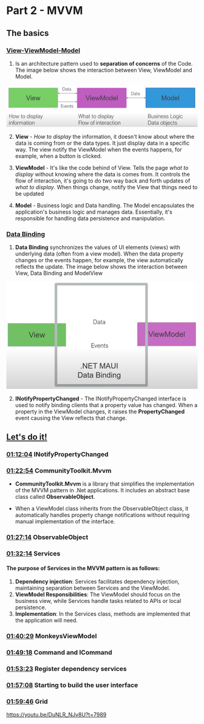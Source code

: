 # Part 2 - MVVM

## The basics

### [View-ViewModel-Model](https://youtu.be/DuNLR_NJv8U?t=3454)

1. Is an architecture pattern used to **separation of concerns** of the Code. The image below shows the interaction between View, ViewModel and Model.

<p align="center">
    <img src="part-2-mvvm-imgs/view-viewModel-model.png" />
</p>  

2. **View** -  *How to display* the information, it doesn't know about where the data is coming from or the data types. It just display data in a specific way. The view notify the ViewModel when the events happens, for example, when a button is clicked.

3. **ViewModel** - It's like the code behind of View. Tells the page *what to display* without knowing where the data is comes from. It controls the flow of interaction, it's going to do two way back and forth updates of *what to display*. When things change, notify the View that things need to be updated

4. **Model** - Business logic and Data handling. The Model encapsulates the application's business logic and manages data. Essentially, it's responsible for handling data persistence and manipulation.

### [Data Binding](https://youtu.be/DuNLR_NJv8U?t=3632)

1. **Data Binding** synchronizes the values of UI elements (views) with underlying data (often from a view model). When the data property changes or the events happen, for example, the view automatically reflects the update. The image below shows the interaction between View, Data Binding and ModelView

<p align="center">
    <img src="part-2-mvvm-imgs/data-binding.png" />
</p>  

2. **INotifyPropertyChanged** - The INotifyPropertyChanged interface is used to notify binding clients that a property value has changed. When a property in the ViewModel changes, it raises the **PropertyChanged** event causing the View reflects that change.

## [Let's do it!](https://youtu.be/DuNLR_NJv8U?t=4139)

### [01:12:04](https://youtu.be/DuNLR_NJv8U?t=4324) INotifyPropertyChanged
### [01:22:54](https://youtu.be/DuNLR_NJv8U?t=4947) CommunityToolkit.Mvvm

* **CommunityToolkit.Mvvm** is a library that simplifies the implementation of the MVVM pattern in .Net applications. It includes an abstract base class called **ObservableObject**.

* When a ViewModel class inherits from the ObservableObject class, it automatically handles property change notifications without requiring manual implementation of the interface.

### [01:27:14](https://youtu.be/DuNLR_NJv8U?t=5234) ObservableObject
### [01:32:14](https://youtu.be/DuNLR_NJv8U?t=5533) Services 

#### The purpose of Services in the MVVM pattern is as follows:
   
1. **Dependency injection**: Services facilitates dependency injection, maintaining separation between Services and the ViewModel.
2. **ViewModel Responsibilities**: The ViewModel should focus on the business view, while Services handle tasks related to APIs or local persistence.
3. **Implementation**: In the Services class, methods are implemented that the application will need.

### [01:40:29](https://youtu.be/DuNLR_NJv8U?t=6029) MonkeysViewModel
### [01:49:18](https://youtu.be/DuNLR_NJv8U?t=6558) Command and ICommand
### [01:53:23](https://youtu.be/DuNLR_NJv8U?t=6803) Register dependency services
### [01:57:08](https://youtu.be/DuNLR_NJv8U?t=7028) Starting to build the user interface
### [01:59:46](https://youtu.be/DuNLR_NJv8U?t=7186) Grid

https://youtu.be/DuNLR_NJv8U?t=7989